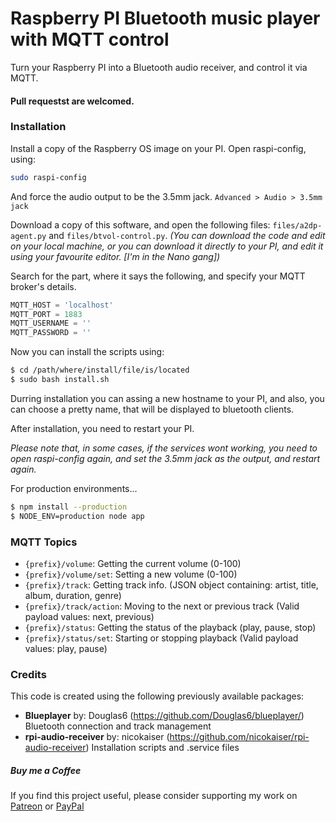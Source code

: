 # Raspberry PI Bluetooth music player with MQTT control

Turn your Raspberry PI into a Bluetooth audio receiver, and control it via MQTT.

#### Pull requestst are welcomed.

### Installation
Install a copy of the Raspberry OS image on your PI.
Open raspi-config, using:
```sh
sudo raspi-config
```
And force the audio output to be the 3.5mm jack. `Advanced > Audio > 3.5mm jack`

Download a copy of this software, and open the following files: `files/a2dp-agent.py` and `files/btvol-control.py`.
*(You can download the code and edit on your local machine, or you can download it directly to your PI, and edit it using your favourite editor. [I'm in the Nano gang])*

Search for the part, where it says the following, and specify your MQTT broker's details.
```python
MQTT_HOST = 'localhost'
MQTT_PORT = 1883
MQTT_USERNAME = ''
MQTT_PASSWORD = ''
```
Now you can install the scripts using:
```sh
$ cd /path/where/install/file/is/located
$ sudo bash install.sh
```
Durring installation you can assing a new hostname to your PI, and also, you can choose a pretty name, that will be displayed to bluetooth clients.

After installation, you need to restart your PI.

*Please note that, in some cases, if the services wont working, you need to open raspi-config again, and set the 3.5mm jack as the output, and restart again.*

For production environments...

```sh
$ npm install --production
$ NODE_ENV=production node app
```


### MQTT Topics
- `{prefix}/volume`: Getting the current volume (0-100)
- `{prefix}/volume/set`: Setting a new volume (0-100)
- `{prefix}/track`: Getting track info. (JSON object containing: artist, title, album, duration, genre)
- `{prefix}/track/action`: Moving to the next or previous track (Valid payload values: next, previous)
- `{prefix}/status`: Getting the status of the playback (play, pause, stop)
- `{prefix}/status/set`: Starting or stopping playback (Valid payload values: play, pause)

### Credits
This code is created using the following previously available packages:
- **Blueplayer** by: Douglas6 (https://github.com/Douglas6/blueplayer/)
Bluetooth connection and track management
- **rpi-audio-receiver** by: nicokaiser (https://github.com/nicokaiser/rpi-audio-receiver)
Installation scripts and .service files


##### Buy me a Coffee
If you find this project useful, please consider supporting my work on [Patreon](https://www.patreon.com/sajtii) or [PayPal](https://paypal.me/cheee)
